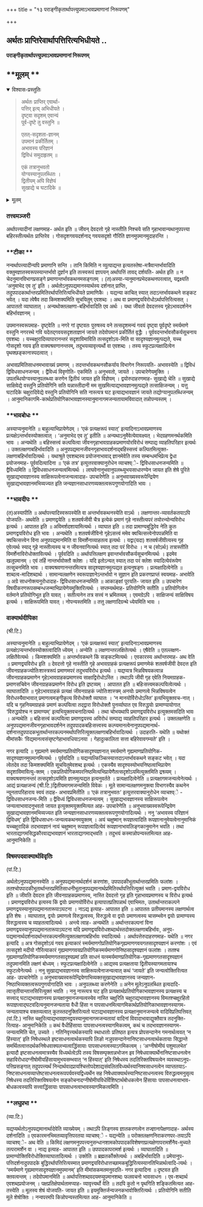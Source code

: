 +++
title = "१३ पराङ्गीकृतार्थापत्त्युपमाऽभावप्रमाणानां निरूपणम्"

+++


## अर्थतः प्राप्तिरेवार्थापत्तिरित्यभिधीयते ..

**पराङ्गीकृतार्थापत्त्युपमाऽभावप्रमाणानां निरूपणम्**

## **मूलम् **

<details open><summary>विश्वास-प्रस्तुतिः</summary>

> अर्थतः प्राप्तिर् एवार्था-  
पत्तिर् इत्य् अभिधीयते ।  
दृष्ट्वा सदृशम् एवान्यं  
पूर्व-दृष्टे तु वस्तुनि ॥
> 
> एतत्-सदृशता-ज्ञानम्  
उपमानं प्रकीर्तितम् ।  
अभावस्य परिज्ञानं  
द्विविधं समुदाहृतम् ॥
> 
> एकं तत्रानुभवतो  
योग्यस्यानुपलब्धितः ।  
द्वितीयम् अपि विज्ञेयं  
सुखाद्ये च घटादिके ॥
</details>

<details><summary>मूलम्</summary>

- ***अर्थतः प्राप्तिरेवार्थापत्तिरित्यभिधीयते ।***

***दृष्ट्वा सदृशमेवान्यं पूर्व*दृष्टे* तु वस्तुनि ।***

***एतत्सदृशताज्ञानमुपमानं प्रकीर्तितम् । ***

***अभावस्य परिज्ञानं द्विविधं समुदाहृतम् ।***

***एकं तत्रानुभवतो योग्यस्यानुपलब्धितः ।***

***द्वितीयमपि विज्ञेयं सुखाद्ये च घटादिके ॥***
</details>


### **तत्त्वमञ्जरी**

अर्थापत्त्यादीनां लक्षणमाह- अर्थत इति ॥ जीवन् देवदत्तो गृहे नास्तीति निश्चये सति गृहाभावान्यथानुपपत्त्या बहिरस्तीत्यर्थतः प्राप्तिरेव । गोसदृशगवयदर्शनाद् गवयसदृशो गौरिति ज्ञानमुपमानमुदाहरन्ति ।

### **टीका **

नन्वर्थापत्त्यादीन्यपि प्रमाणानि सन्ति । तानि किमिति न व्युत्पाद्यन्त इत्यतस्तेषा-मत्रैवान्तर्भावादिति वक्तुमज्ञातस्वरूपस्यान्तर्भावो दुर्ज्ञान इति तत्स्वरूपं ज्ञापयन् अर्थापत्तिं तावद् दर्शयति- अर्थत इति ॥ न चेदनुमानविभागप्रसङ्गे प्रमाणान्तर्भावकथनमसङ्गतम् । (त)अस्या-प्यनुमानप्रभेदकथनपरत्वात्, यद्वक्ष्यति ‘अनुमाभेद एव तु’ इति । अर्थतोऽनुपपद्यमानस्यार्थस्य दर्शनात् प्राप्तिः, तदुपपादकार्थान्तरप्रमितिरर्थापत्तिरित्यभिधीयते प्रामाणिकैः । यद्यन्या काचित् स्यात् तदाऽन्तर्भावकथने सङ्कट भवेत् । यदा त्वेषैव तदा किमशक्यमिति सूचयितुम् एवशब्दः । अथ वा प्रमाणद्वयविरोधोऽर्थापत्तिरित्यसत् । आपाततो व्याघातात् । अन्यथोक्तलक्षणा-बहिर्भावादिति एव अर्थः । यथा जीवतो देवदत्तस्य गृहेऽभावदर्शनेन बहिर्भावज्ञानम् ।

उपमानस्वरूपमाह- दृष्ट्वेति ॥ नगरे गां दृष्टवतः पुरुषस्य वने तत्सदृशमन्यं गवयं दृष्ट्वा पूर्वदृष्टे स्मर्यमाणे वस्तुनि नगरस्थे गवि यदेतद्गवयसदृशताज्ञानं जायते तदेवोपमानं प्रकीर्तितं वृद्धैः । पूर्ववदन्तर्भावसौकर्यसूचनाय एवशब्दः । यच्चक्षुरादिव्यापारानन्तरं सदृशाविमाविति तत्सदृशोऽय-मिति वा सादृश्यज्ञानमुत्पद्यते, यच्च गोसदृशो गवय इति वाक्यश्रवणानन्तरम्, तदुभयव्यावृत्त्यर्थो वा एवशब्दः । तस्य स्फुटप्रत्यक्षादित्वेन पृथक्छङ्कानास्पदत्वात् ।

अभावप्रमितिसाधनमभावाख्यं प्रमाणम् । तदन्तर्भावकथनसौकर्याय विभागेन निरूपयति- अभावस्येति ॥ द्विविधं द्विविधसाधनजन्यम् । द्वैविध्यं विवृणोति- एकमिति ॥ अनुभवतो, जायते । उपचारेणेयमुक्तिः । उपलब्धियोग्यस्यानुपलब्ध्या करणेन द्वितीयं जायत इति विज्ञेयम् । द्वयोरुदाहरणमाह- सुखाद्ये चेति ॥ सुखाद्ये साक्षिवेद्ये वस्तुनि प्रतियोगिनि सति यन्नास्तीदानी मम सुखमित्याद्यभावज्ञानमुत्पद्यते तत्साक्षिजन्यम् । यत्तु घटादिके चक्षुरादिवेद्ये वस्तुनि प्रतियोगिनि सति नास्त्यत्र घट इत्याद्यभावज्ञानं जायते तद्योग्यानुपलब्धिजन्यम् । आनुमानिकागमि-कार्थप्रतियोगिकाभावज्ञानस्यानुमानागमजन्यतायामविवादात् तन्नोपन्यस्तम् ।

### **भावबोधः **

अस्याप्यनुमानेति ॥ बाहुल्याभिप्रायेणेदम् । ‘एकं प्रत्यक्षरूपं स्यात्’ इत्यादिनाऽभावप्रमाणस्य प्रत्यक्षेऽन्तर्भावस्योक्तत्वात् । ‘अनुमाभेद एव तु’ इतीति ॥ अन्यथाऽनुमैवेत्येवावक्ष्यत् । भेदग्रहणमनर्थकमिति भावः । अन्यथेति ॥ बहिस्सत्त्वं कल्पयित्वा जीवनगृहाभावग्राहकप्रमाणयोरविरोधं सम्पाद्य व्याहतिपरिहार इत्यर्थः । उक्तलक्षणाबहिर्भावादिति ॥ अनुपपद्यमानजीवनगृहाभावदर्शनाद्बहिस्सत्त्वं कल्पितमित्युक्त-लक्षणाबहिर्भावादित्यर्थः । यथाश्रुते एवशब्दस्य प्रयोजनाभावाद् ज्ञानमेवेति तस्य सम्बन्धमभिप्रेत्य द्वेधा प्रयोजनमाह- पूर्ववदित्यादिना ॥ ‘एकं तत्र’ इत्युत्तरवाक्यानुरोधेन व्याचश्व्े- द्विविधसाधनजन्यमिति ॥ द्वैविध्यमिति ॥ द्विविधसाधनजन्यत्वमित्यर्थः । लाघवेनानुभवानुपलब्ध्युभयसाधारण्येन जायत इति शेषे पूरिते सुखाद्यभावज्ञानस्य साक्षिरूपत्वेनाजन्यत्वादाह- उपचारेणेति ॥ अनुभवाख्यस्वरूपेन्द्रियेण सुखाद्यभावज्ञानमभिव्यज्यत इति जन्यज्ञानसाधारणव्यक्तत्वरूपगुणयोगादिति भावः ।

### **भावदीपः **

(त)अस्यापीति ॥ अर्थापत्त्यादिस्वरूपस्येति वा अन्तर्भावकथनस्येति वाऽर्थः । लक्षणान्तर-व्यावर्तकतयाऽपि योजयति- अथवेति ॥ प्रमाणद्वयेति ॥ शतवर्षजीवी चैत्र इत्येकं प्रमाणं गृहे नास्तीत्यपरं तयोरन्योन्यविरोध इत्यर्थः । आपातत इति ॥ अविमर्शदशायामित्यर्थः । व्याघात इति ॥ तदा प्रामाण्यबुद्धिरेव नेति कुतः प्रमाणद्वयविरोध इति भावः । अन्यथेति ॥ शतवर्षजीविनो गृहेऽसत्त्वं ममेव क्वचित्सत्त्वेनोपपन्नमिति वा क्वचित्सत्त्वेन विना अनुपपद्यमानमिति वा विमर्शेनाव्याहतत्व इत्यर्थः । यद्वा(यदा) शतवर्षजीवीत्यस्य गृह एवेत्यर्थः स्याद् गृहे नास्तीत्यस्य च न जीवनवानित्यर्थः स्यात् तदा परं विरोधः । न च (सोऽर्थः) तत्रास्तीति विमर्शेनाविरोधोक्तावित्यर्थः । पूर्ववदिति ॥ अर्थापत्तिलक्षण इवान्तर्भावसौकर्यसूचनमित्यर्थः । इदमेव खलूपमानम् । एवं तर्हि नान्तर्भावोक्तौ क्लेशः । यदि इतोऽन्यत् स्यात् तदा परं क्लेशः स्यादित्येवंरूपेण तत्सूचनमिति भावः । वाक्यश्रवणानन्तरमित्यत्र सादृश्यज्ञानमुत्पद्यत इत्यनुषङ्गः । प्रत्यक्षादित्वेनेति ॥ शाब्दत्व-मादिशब्दार्थः । सामान्यलक्षणेन स्वरूपाज्ञानेऽन्तर्भावो न सुज्ञान इति प्रकरणप्राप्तं स्वयमाह- अभावेति ॥ अग्रे साधनोक्त्यनुरोधादाह- द्विविधसाधनजन्यमिति ॥ आकाङ्क्षां पूरयति- जायत इति ॥ उपचारेण विषयीकरणरूपसम्बन्धजन्माभिप्रायेणेयमुक्तिरित्यर्थः । सप्तम्यर्थमाह- प्रतियोगिनि सतीति ॥ प्रतियोगित्वेन वर्तमाने प्रतियोगिभूत इति यावत् । सतीत्यनेन तत्र सत्त्वं न भ्रमितव्यम् । एवमग्रेऽपि । साक्षिजन्यं साक्षिविषय इत्यर्थः । साक्षिरूपमिति यावत् । नोपन्यस्तमिति ॥ तत्तु लक्षणादिग्रन्थे ध्येयमिति भावः ।

### **वाक्यार्थदीपिका**

(श्री.टि.)

अस्याप्यनुमानेति ॥ बाहुल्याभिप्रायेणेदम् । ‘एकं प्रत्यक्षरूपं स्यात्’ इत्यादिनाऽभावप्रमाणस्य प्रत्यक्षेऽप्यन्तर्भावस्योक्तत्वादिति ध्येयम् । अन्येति ॥ लक्षणान्तरलक्षितेत्यर्थः । एषैवेति ॥ एतल्लक्षण-लक्षितैवेत्यर्थः । किमशक्यमिति ॥ अन्तर्भावकथने किं सङ्कटमित्यर्थः । एवकारस्य अर्थान्तरमाह- अथ वेति ॥ प्रमाणद्वयविरोध इति ॥ देवदत्तो गृहे नास्तीति गृहे अभावग्राहकं प्रत्यक्षरूपं प्रमाणमेकं शतवर्षजीवी देवदत्त इति जीवनग्राहकज्योतिःशास्त्ररूपं प्रमाणमपरं तदुभयविरोध इत्यर्थः । यद्यप्यत्र भिन्नविषयकत्वान्न जीवनग्राहकप्रमाणेन गृहेऽभावग्राहकप्रमाणस्य साक्षाद्विरोधोऽस्ति । तथाऽपि जीवी गृह एवेति नियमग्राहक-प्रमाणसचिवेन जीवनग्राहकप्रमाणेन विरोध इति द्रष्टव्यम् । आपातत इति ॥ बहिःसत्त्वमकल्पयित्वेत्यर्थः । व्याघातादिति ॥ गृहेऽभावग्राहकं प्रत्यक्षं जीवनग्राहकं ज्योतिःशास्त्रम् अनयोः प्रमाणत्वे भिन्नविषयत्वेन विरोधस्यैवाभावात् प्रमाणत्वमङ्गीकृत्य विरोधोक्तौ व्याघातः । ‘न मानयोर्विरोधोऽस्ति’ इत्यभियुक्तवच-नात् । यदि च गृहनियमग्राहकं प्रमाणं कल्पयित्वा तद्द्वारा विरोधोक्तौ पुनर्व्याघात एव विरुद्धयोः प्रामाण्यायोगात् ‘विरुद्धयोश्च न प्रामाण्यम्’ इत्यभियुक्तवचनादित्यर्थः । तथा चोभयथापि प्रमाणद्वयविरोध इत्युक्तमसदिति भावः । अन्यथेति ॥ बहिःसत्त्वं कल्पयित्वा प्रमाणद्वयस्य अविरोधं सम्पाद्य व्याहतिपरिहार इत्यर्थः । उक्तलक्षणेति ॥ अनुपपद्यमानजीवनगृहाभावदर्शनेन तदुपपादकबहिःसत्त्वस्य कल्प्यमानत्वेनानुपपद्यमानार्थ-दर्शनात्तदुपपादकभूतार्थान्तरकल्पनमर्थापत्तिरित्युक्तलक्षणाबहिर्भावादित्यर्थः । उदाहरति- यथेति ॥ यथोक्तं मीमांसकैः ‘विद्यमानत्वसंसृष्टगेहाभावधियाऽनया । गेहादुत्कालिता सत्ता बहिरेवावगम्यते’ इति ।

नगर इत्यादि ॥ गृह्यमाणे स्मर्यमाणप्रतियोगिकसादृश्यज्ञानात् स्मर्यमाणे गृह्यमाणप्रतियोगिक-सादृश्यज्ञानमुपमानमित्यर्थः । पूर्ववदिति ॥ यद्यन्यत्किञ्चित्स्यात्तदाऽन्तर्भावकथने सङ्कट भवेत् । यदा त्वेतदेव तदा किमशक्यमिति सूचयितुमेवशब्द इत्यर्थः । एकस्यैव सादृश्यस्योभयनिष्ठत्वाभिप्रायेण सदृशाविमावित्यु-क्तम् । एकप्रतियोगिकमपरनिष्ठमित्यभिप्रायेणैतत्सदृशोऽयमित्युक्तमिति द्रश्व्व्यम् । वाक्यश्रवणानन्तरं तत्सदृशोऽयमिति ज्ञानमुत्पद्यत इत्यनुवर्तते । प्रत्यक्षादित्वेनेति ॥ प्रत्यक्षागमजन्यत्वेनेत्यर्थः । आद्यं प्रत्यक्षजन्यं (श्री.टि.)द्वितीयमागमजन्यमिति विवेकः । मूले सामान्यलक्षणमनुक्त्वा विभागस्यैव कथनेन न्यूनतापरिहाराय स्वयं तदाह- अभावप्रमितीति ॥ ‘एकं तत्रानुभवतः’ इत्युत्तरवाक्यानुरोधेन व्याचश्व्े - द्विविधसाधनजन्य-मिति ॥ द्वैविध्यं द्विविधसाधनजन्यत्वम् । सुखाद्यभावज्ञानस्य साक्षिरूपत्वेन जन्यत्वाभावादनुभवतो जायत इत्युक्तमयुक्तमित्यत आह- उपचारेणेति ॥ अनुभवाख्यस्वरूपेन्द्रियेण सुखाद्यभावज्ञानमभिव्यज्यत इति जन्यज्ञानसाधारणव्यक्तत्वरूपगुणयोगादित्यर्थः । ननु ‘अभावस्य परिज्ञानं द्विविधम्’ इति द्विविधसाधन-जन्यत्वकथनमयुक्तम् । अयं चक्षुष्मान् रूपज्ञत्वादिति रूपज्ञानानुमेयत्वेनानुमानिकं यच्चक्षुरादिकं तदभावज्ञानं नायं चक्षुष्मान् रूपाज्ञत्वादित्येवं रूपज्ञानाभावलिङ्गकानुमानेन भवति । तथा भारताद्यागमसिद्धकौरवाद्यभावज्ञानं भारताद्यागमाद्भवति । तदुभयं कस्मान्नोपन्यस्तमित्यत आह- आनुमानिकेति ॥

### **विषमपदवाक्यार्थविवृतिः**

(पां.टि.)

अर्थतोऽनुपपद्यमानस्येति ॥ अनुपपद्यमानार्थदर्शनं करणांशः, उपपादकीभूतार्थान्तरप्रमितिः फलांशः । ततश्चोपपादकीभूतार्थान्तरप्रमितिसाधनीभूतानुपपद्यमानार्थप्रमितिरर्थापत्तिरित्युक्तं भवति । प्रमाण-द्वयविरोध इति ॥ जीवति देवदत्त इति जीवनग्राहकप्रमाणस्य, नास्ति देवदत्तो गृह इति गृहाभावप्रमाणस्य च विरोध इत्यर्थः । प्रमाणद्वयविरोध इत्यस्य किं द्वयोः प्रमाणयोर्विरोध इत्यापातप्रतिपन्नार्थ एवाभिमतः, उतार्थान्तराकल्पने प्रमाणद्वयस्यानुपपद्यमानतारूपाऽघटना । नाऽद्य इत्याह- आपातत इति ॥ आपाततः प्रतीयमानस्य लक्षणार्थत्व इति शेषः । व्याघातात्, द्वयोः प्रमाणत्वे विरुद्धत्वस्य, विरुद्धत्वे वा द्वयोः प्रमाणत्वस्य चासम्भवेन द्वयोः प्रामाण्यस्य विरुद्धत्वस्य च व्याहतत्वादित्यर्थः । अन्त्ये त्वाह- अन्यथेति ॥ अर्थान्तरकल्पनां विना प्रमाणद्वयस्यानुपपद्यमानतारूपाऽघटना यदि प्रमाणद्वयविरोधशब्दार्थस्तदोक्तलक्षणाबहिर्भावः, अनुप-पद्यमानार्थदर्शनादर्थान्तरकल्पनमित्युक्तलक्षणाबहिर्भावः स्यादित्यर्थः । अर्थापत्तेरुदाहरणमाह- यथेति ॥ नगर इत्यादि ॥ अत्र गोसदृशोऽयं गवय इत्याकारं स्मर्यमाणगोप्रतियोगिकगृह्यमाणगवयगतसादृश्यज्ञानं करणांशः । एवं तत्सदृशो मदीयो गौरित्याकारं गृह्यमाणगवयप्रतियोगिकस्मर्यमाणगोनिष्ठसादृश्यज्ञानं फलांशः । ततश्च गृह्यमाणप्रतियोगिकस्मर्यमाणगतसादृश्यप्रमां प्रति साधनं यत्स्मर्यमाणप्रतियोगिक-गृह्यमाणगतसादृश्यज्ञानं तदुपमानमिति लक्षणं बोध्यम् । स्फुटप्रत्यक्षादित्वेनेति ॥ आद्यस्य प्रत्यक्षताया द्वितीयस्यागमतायाश्च स्फुटत्वेनेत्यर्थः । ननु सुखाद्यभावज्ञानस्य साक्षिरूपत्वेनाजन्यत्वात् कथं ‘जायते’ इति जन्यत्वोक्तिरित्यत आह- उपचारेणेति ॥ अनुभवाख्यस्वरूपेन्द्रियेणाभिव्यक्तसुखाद्यभावज्ञानस्य जन्यज्ञान-निष्ठाभिव्यक्तत्वरूपगुणयोगादिति भावः । अनुपलब्ध्या करणेनेति ॥ अनेन मूलेऽनुपलब्धित इत्यदादि-त्वात्तृतीयान्तात्तसिरित्युक्तं भवति । ननु नास्त्यत्र घट इति प्रत्यक्षार्थप्रतियोगिकाभावज्ञानस्य प्रत्यक्षस्य च सत्त्वाद् घटाद्यभावज्ञानस्य प्रत्यक्षानुमानजन्यत्वस्येव नास्ति चक्षुरिति चक्षुराद्यभावज्ञानस्य विमतश्चक्षूरहितो रूपाज्ञत्वाद्घटवदित्यनुमानजन्यताया वैधी हिंसा न पापसाधनमित्यागमिकार्थप्रतियोगिकाभावज्ञानस्यागम-जन्यतायाश्च वक्तव्यत्वात् कुतस्तदनुक्तिरित्यतो घटाद्यभावज्ञानस्य प्रत्यक्षानुमानजन्यत्वे वादिविप्रतिपत्तिवत् (पां.टि.) नास्ति चक्षुरित्याद्यभावज्ञानद्वयस्यानुमानागमजन्यतायां वादिनां विवादाभावाद्युक्तैवात्र तदनुक्ति-रित्याह- आनुमानिकेति ॥ कथं वैधीहिंसायाः पापसाधनत्वस्यागमिकत्वम्, कथं च तदभावज्ञानस्यागम-जन्यत्वमिति चेत्, उच्यते । गतिनिवृत्त्यर्थकस्यापि स्थाधातोः प्रतिष्ठत इत्यत्र प्रोपसन्दानेन गमनार्थत्ववत् ‘न हिंस्यात्’ इति निषेधस्थले इष्टसाधनत्वार्थकस्यापि लिङो नञुपसन्दानेनानिष्टसाधनत्वार्थकतायाः सिद्धान्ते समर्थितत्वात्तदर्थकनिषेधवाक्यलभ्यत्वाद्धिंसायाः पापसाधनत्वस्याऽगमिकत्वम् । ‘अग्नीषोमीयं पशुमालभेत’ इत्यादौ इष्टसाधनत्वमात्रस्यैव विध्यर्थत्वेऽपि तस्य विषसम्पृक्तान्नभोजन इव निषेधवाक्यार्थेनानिष्टसाधनत्वेन सहाविरोधादग्नीषोमीयहिंसायामुभयसम्भवात् ‘न हिंस्यात्’ इति निषेधस्य तदतिरिक्तविषयत्वेन व्यवस्थाऽनुप-पत्तिप्रसङ्गात् तदुपपत्त्यर्थं निन्दार्थवादप्रायश्चित्तोपदेशाद्यसंवलितविध्यर्थस्यानिश्वसाधनत्वेन व्याप्ततयाऽ-निष्टसाधनत्वव्याप्तेष्टसाधनत्वरूपपर्यवस्यद्विध्यर्थेन सह निषेधवाक्यार्थस्यानिष्टसाधनत्वस्य विरुद्धत्वमनुसृत्य निषेधस्य तदतिरिक्तविषयत्वेन सङ्कोचनादग्नीषोमीयविधेर्विशिष्टार्थबोधकत्वेन हिंसायाः पापसाधनत्वाभाव-बोधकत्वस्यापि सत्त्वाद्धिंसायाः पापसाधनत्वाभावस्यागमिकत्वमिति ।

### **लघुप्रभा **

(व्या.टि.)

यद्यप्यर्थतोऽनुपपद्यमानार्थादेवेति व्याख्येयम् । तथाऽपि लिङ्गस्य ज्ञातकरणत्वेन तज्ज्ञानापेक्षणादाह- अर्थस्य दर्शनादिति ॥ एवकारमनभिमतव्यावृत्तिपरतया व्याचश्व्े - यद्यन्येति ॥ परोक्तलक्षणनिराकरणपर-तयाऽपि व्याचश्व्े- अथ वेति ॥ किमिदं लक्षणमनुपपत्त्यनुसन्धानशामकोपपादकविशेषणाप्रत्यक्षेणापरामर्शेनैव-मुच्यते तत्परामर्शेन वा । नाद्य इत्याह- आपातत इति ॥ उपपादकापरामर्श इत्यर्थः । व्याघातादिति ॥ प्रामाण्योक्तिविरोधोक्तिव्याघातादित्यर्थः । उक्तेति ॥ ब्रह्मतर्कोक्तेत्यर्थः । अबहिर्भावादिति ॥ प्रमेयानुप-पत्तिदर्शनादुपपादके बुद्धिरर्थापत्तिरित्यस्मात्
प्रमाणद्वयविरोधात्तच्छामकबुद्धिरित्यस्यानतिभिन्नार्थत्वादि-त्यर्थः । ‘स्मर्यमाणे गृह्यमाणसादृश्यज्ञानमुपमानम्’ इति मीमांसकमतमनुवदति- नगर इत्यादिना ॥ दृष्टवत इति क्तवत्वन्तम् । तदेवोपमानमिति ॥ अर्थापत्तिशब्दवदयमप्युपमानशब्दः फलवचनो भावसाधनः । एव-शब्दार्थ एवशब्दप्रयोजनम् । पक्षप्रतिक्षेपार्थतामप्याह- व्यावृत्त्यर्थो वेति ॥ तदपि कुतो न पृथगिति शङ्कितमित्यत आह- तस्येति ॥ मूलस्य शेषं योजयति- जायत इति ॥ इयमुक्तिर्जन्यजनकभावोक्तिरित्यर्थः । प्रतियोगिनि सतीति मूले शेषोक्तिः । नन्वपरमपि किन्नोपन्यस्तमित्यत आह- आनुमानिकेति ॥

